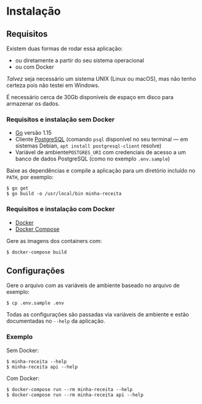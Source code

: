# Instalação

## Requisitos

Existem duas formas de rodar essa aplicação:

* ou diretamente a partir do seu sistema operacional
* ou com Docker

_Talvez_ seja necessário um sistema UNIX (Linux ou macOS), mas não tenho certeza pois não testei em Windows.

É necessário cerca de 30Gb disponíveis de espaço em disco para armazenar os dados.

### Requisitos e instalação sem Docker

* [Go](https://golang.org/) versão 1.15
* Cliente [PostgreSQL](https://www.postgresql.org/) (comando `psql` disponível no seu terminal — em sistemas Debian, `apt install postgresql-client` resolve)
* Variável de ambiente`POSTGRES_URI` com credenciais de acesso a um banco de dados PostgreSQL (como no exemplo `.env.sample`)

Baixe as dependências e compile a aplicação para um diretório incluído no `PATH`, por exemplo:

```console
$ go get
$ go build -o /usr/local/bin minha-receita
```

### Requisitos e instalação com Docker

* [Docker](https://www.docker.com/)
* [Docker Compose](https://docs.docker.com/compose/install/)

Gere as imagens dos containers com:

```console
$ docker-compose build
```

## Configurações

Gere o arquivo com as variáveis de ambiente baseado no arquivo de exemplo:

```console
$ cp .env.sample .env
```

Todas as configurações são passadas via variáveis de ambiente e estão documentadas no `--help` da aplicação.

### Exemplo

Sem Docker:

```console
$ minha-receita --help
$ minha-receita api --help
```

Com Docker:

```console
$ docker-compose run --rm minha-receita --help
$ docker-compose run --rm minha-receita api --help
```
